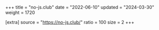 +++
title = "no-js.club"
date = "2022-06-10"
updated = "2024-03-30"
weight = 1720

[extra]
source = "https://no-js.club/"
ratio = 100
size = 2
+++
